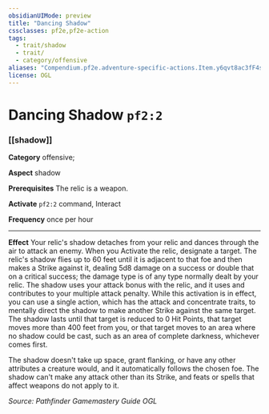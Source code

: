 ```yaml
---
obsidianUIMode: preview
title: "Dancing Shadow"
cssclasses: pf2e,pf2e-action
tags:
  - trait/shadow
  - trait/
  - category/offensive
aliases: "Compendium.pf2e.adventure-specific-actions.Item.y6qvt8ac3fF4snwU"
license: OGL
---
```

# Dancing Shadow `pf2:2`

### [[shadow]]

**Category** offensive; 




**Aspect** shadow

**Prerequisites** The relic is a weapon.

**Activate** `pf2:2` command, Interact

**Frequency** once per hour

* * *

**Effect** Your relic's shadow detaches from your relic and dances through the air to attack an enemy. When you Activate the relic, designate a target. The relic's shadow flies up to 60 feet until it is adjacent to that foe and then makes a Strike against it, dealing 5d8 damage on a success or double that on a critical success; the damage type is of any type normally dealt by your relic. The shadow uses your attack bonus with the relic, and it uses and contributes to your multiple attack penalty. While this activation is in effect, you can use a single action, which has the attack and concentrate traits, to mentally direct the shadow to make another Strike against the same target. The shadow lasts until that target is reduced to 0 Hit Points, that target moves more than 400 feet from you, or that target moves to an area where no shadow could be cast, such as an area of complete darkness, whichever comes first.

The shadow doesn't take up space, grant flanking, or have any other attributes a creature would, and it automatically follows the chosen foe. The shadow can't make any attack other than its Strike, and feats or spells that affect weapons do not apply to it.

*Source: Pathfinder Gamemastery Guide*
*OGL*